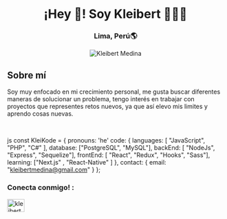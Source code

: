 <h1 align="center">¡Hey 👋! Soy Kleibert 👩🏻‍💻</h1>
<h3 align="center">Lima, Perú🌎</h3>

<p align="center">
  <img src="https://miro.medium.com/v2/resize:fit:679/1*yw0TnheAGN-LPneDaTlaxw.gif" alt="Kleibert Medina">
</p>

<h2>Sobre mí</h2>
<p>
 Soy muy enfocado en mi crecimiento personal, me gusta buscar diferentes maneras de solucionar un problema, tengo interés en trabajar con proyectos que representes retos nuevos, ya que así elevo mis limites y aprendo cosas nuevas.
</p>


<br/>


js
const KleiKode = {
  pronouns: 'he'
  code: {
    languages: [ "JavaScript", "PHP", "C#" ],
    database: ["PostgreSQL", "MySQL"],
    backEnd: [ "NodeJs", "Express", "Sequelize"],
    frontEnd: [ "React", "Redux", "Hooks", "Sass"],
    learning: ["Next.js" , "React-Native" ]
  },
  contact: {
    email: "kleibertmedina@gmail.com"
  }
};


<h3 align="left">Conecta conmigo! :</h3>
<p align="left">
<a href="https://www.linkedin.com/in/kleibert-jose-medina-gomez-19a6a412a/" target="_blank"><img align="center" src="https://raw.githubusercontent.com/rahuldkjain/github-profile-readme-generator/master/src/images/icons/Social/linked-in-alt.svg" alt="kleibert-medina" height="30" width="40" /></a>
</p>
